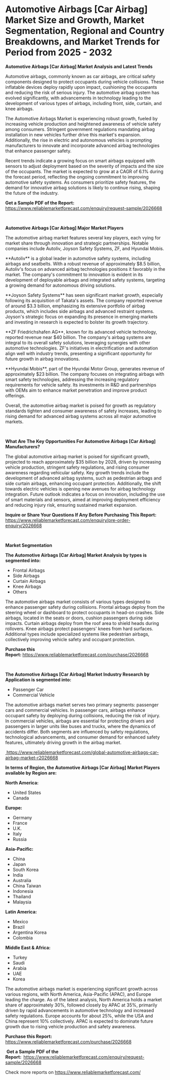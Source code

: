 <p><h1>Automotive Airbags [Car Airbag] Market Size and Growth, Market Segmentation, Regional and Country Breakdowns, and Market Trends for Period from 2025 -  2032</h1></p><p><strong>Automotive Airbags [Car Airbag] Market Analysis and Latest Trends</strong></p>
<p><p>Automotive airbags, commonly known as car airbags, are critical safety components designed to protect occupants during vehicle collisions. These inflatable devices deploy rapidly upon impact, cushioning the occupants and reducing the risk of serious injury. The automotive airbag system has evolved significantly, with advancements in technology leading to the development of various types of airbags, including front, side, curtain, and knee airbags.</p><p>The Automotive Airbags Market is experiencing robust growth, fueled by increasing vehicle production and heightened awareness of vehicle safety among consumers. Stringent government regulations mandating airbag installation in new vehicles further drive this market's expansion. Additionally, the rise in electric and autonomous vehicles is prompting manufacturers to innovate and incorporate advanced airbag technologies that enhance passenger safety.</p><p>Recent trends indicate a growing focus on smart airbags equipped with sensors to adjust deployment based on the severity of impacts and the size of the occupants. The market is expected to grow at a CAGR of 6.1% during the forecast period, reflecting the ongoing commitment to improving automotive safety systems. As consumers prioritize safety features, the demand for innovative airbag solutions is likely to continue rising, shaping the future of the industry.</p></p>
<p><strong>Get a Sample PDF of the Report:&nbsp;</strong> <a href="https://www.reliablemarketforecast.com/enquiry/request-sample/2026668?utm_campaign=2876&utm_medium=2&utm_source=Github&utm_content=ia&utm_term=30032025&utm_id=automotive-airbags-car-airbag">https://www.reliablemarketforecast.com/enquiry/request-sample/2026668</a></p>
<p>&nbsp;</p>
<p><strong>Automotive Airbags [Car Airbag] Major Market Players</strong></p>
<p><p>The automotive airbag market features several key players, each vying for market share through innovation and strategic partnerships. Notable companies include Autoliv, Joyson Safety Systems, ZF, and Hyundai Mobis.</p><p>**Autoliv** is a global leader in automotive safety systems, including airbags and seatbelts. With a robust revenue of approximately $8.5 billion, Autoliv's focus on advanced airbag technologies positions it favorably in the market. The company's commitment to innovation is evident in its development of deployable airbags and integrated safety systems, targeting a growing demand for autonomous driving solutions.</p><p>**Joyson Safety Systems** has seen significant market growth, especially following its acquisition of Takata's assets. The company reported revenue of around $3.3 billion, emphasizing its extensive portfolio of airbag products, which includes side airbags and advanced restraint systems. Joyson's strategic focus on expanding its presence in emerging markets and investing in research is expected to bolster its growth trajectory.</p><p>**ZF Friedrichshafen AG**, known for its advanced vehicle technology, reported revenue near $40 billion. The company's airbag systems are integral to its overall safety solutions, leveraging synergies with other automotive technologies. ZF's initiatives in electrification and automation align well with industry trends, presenting a significant opportunity for future growth in airbag innovations.</p><p>**Hyundai Mobis**, part of the Hyundai Motor Group, generates revenue of approximately $23 billion. The company focuses on integrating airbags with smart safety technologies, addressing the increasing regulatory requirements for vehicle safety. Its investments in R&D and partnerships with OEMs aim to enhance market penetration and improve product offerings.</p><p>Overall, the automotive airbag market is poised for growth as regulatory standards tighten and consumer awareness of safety increases, leading to rising demand for advanced airbag systems across all major automotive markets.</p></p>
<p>&nbsp;</p>
<p><strong>What Are The Key Opportunities For Automotive Airbags [Car Airbag] Manufacturers?</strong></p>
<p><p>The global automotive airbag market is poised for significant growth, projected to reach approximately $35 billion by 2028, driven by increasing vehicle production, stringent safety regulations, and rising consumer awareness regarding vehicular safety. Key growth trends include the development of advanced airbag systems, such as pedestrian airbags and side curtain airbags, enhancing occupant protection. Additionally, the shift towards electric vehicles is opening new avenues for airbag technology integration. Future outlook indicates a focus on innovation, including the use of smart materials and sensors, aimed at improving deployment efficiency and reducing injury risk, ensuring sustained market expansion.</p></p>
<p><strong>Inquire or Share Your Questions If Any Before Purchasing This Report:</strong> <a href="https://www.reliablemarketforecast.com/enquiry/pre-order-enquiry/2026668?utm_campaign=2876&utm_medium=2&utm_source=Github&utm_content=ia&utm_term=30032025&utm_id=automotive-airbags-car-airbag">https://www.reliablemarketforecast.com/enquiry/pre-order-enquiry/2026668</a></p>
<p>&nbsp;</p>
<p><strong>Market Segmentation</strong></p>
<p><strong>The Automotive Airbags [Car Airbag] Market Analysis by types is segmented into:</strong></p>
<p><ul><li>Frontal Airbags</li><li>Side Airbags</li><li>Curtain Airbags</li><li>Knee Airbags</li><li>Others</li></ul></p>
<p><p>The automotive airbags market consists of various types designed to enhance passenger safety during collisions. Frontal airbags deploy from the steering wheel or dashboard to protect occupants in head-on crashes. Side airbags, located in the seats or doors, cushion passengers during side impacts. Curtain airbags deploy from the roof area to shield heads during rollovers. Knee airbags protect passengers' knees from hard surfaces. Additional types include specialized systems like pedestrian airbags, collectively improving vehicle safety and occupant protection.</p></p>
<p><strong>Purchase this Report:&nbsp;</strong><a href="https://www.reliablemarketforecast.com/purchase/2026668?utm_campaign=2876&utm_medium=2&utm_source=Github&utm_content=ia&utm_term=30032025&utm_id=automotive-airbags-car-airbag">https://www.reliablemarketforecast.com/purchase/2026668</a></p>
<p>&nbsp;</p>
<p><strong>The Automotive Airbags [Car Airbag] Market Industry Research by Application is segmented into:</strong></p>
<p><ul><li>Passenger Car</li><li>Commercial Vehicle</li></ul></p>
<p><p>The automotive airbags market serves two primary segments: passenger cars and commercial vehicles. In passenger cars, airbags enhance occupant safety by deploying during collisions, reducing the risk of injury. In commercial vehicles, airbags are essential for protecting drivers and passengers in larger units like buses and trucks, where the dynamics of accidents differ. Both segments are influenced by safety regulations, technological advancements, and consumer demand for enhanced safety features, ultimately driving growth in the airbag market.</p></p>
<p><a href="https://www.reliablemarketforecast.com/global-automotive-airbags-car-airbag-market-r2026668?utm_campaign=2876&utm_medium=2&utm_source=Github&utm_content=ia&utm_term=30032025&utm_id=automotive-airbags-car-airbag">&nbsp;https://www.reliablemarketforecast.com/global-automotive-airbags-car-airbag-market-r2026668</a></p>
<p><strong>In terms of Region, the Automotive Airbags [Car Airbag] Market Players available by Region are:</strong></p>
<p>
    <p> <strong> North America: </strong>
        <ul>
            <li>United States</li>
            <li>Canada</li>
        </ul>
        </p> 
    <p> <strong> Europe: </strong>
        <ul>
            <li>Germany</li>
            <li>France</li>
            <li>U.K.</li>
            <li>Italy</li>
            <li>Russia</li>
        </ul>
        </p> 
    <p> <strong> Asia-Pacific: </strong>
        <ul>
            <li>China</li>
            <li>Japan</li>
            <li>South Korea</li>
            <li>India</li>
            <li>Australia</li>
            <li>China Taiwan</li>
            <li>Indonesia</li>
            <li>Thailand</li>
            <li>Malaysia</li>
        </ul>
        </p> 
    <p> <strong> Latin America: </strong>
        <ul>
            <li>Mexico</li>
            <li>Brazil</li>
            <li>Argentina Korea</li>
            <li>Colombia</li>
        </ul>
        </p> 
    <p> <strong> Middle East & Africa: </strong>
        <ul>
            <li>Turkey</li>
            <li>Saudi</li>
            <li>Arabia</li>
            <li>UAE</li>
            <li>Korea</li>
        </ul>
    </p>
    </p>
<p><p>The automotive airbags market is experiencing significant growth across various regions, with North America, Asia-Pacific (APAC), and Europe leading the charge. As of the latest analysis, North America holds a market share of approximately 30%, followed closely by APAC at 35%, primarily driven by rapid advancements in automotive technology and increased safety regulations. Europe accounts for about 25%, while the USA and China represent 10% collectively. APAC is expected to dominate future growth due to rising vehicle production and safety awareness.</p></p>
<p><strong>Purchase this Report: </strong><a href="https://www.reliablemarketforecast.com/purchase/2026668?utm_campaign=2876&utm_medium=2&utm_source=Github&utm_content=ia&utm_term=30032025&utm_id=automotive-airbags-car-airbag">https://www.reliablemarketforecast.com/purchase/2026668</a></p>
<p>&nbsp;<strong>Get a Sample PDF of the Report:&nbsp;&nbsp;</strong><a href="https://www.reliablemarketforecast.com/enquiry/request-sample/2026668?utm_campaign=2876&utm_medium=2&utm_source=Github&utm_content=ia&utm_term=30032025&utm_id=automotive-airbags-car-airbag">https://www.reliablemarketforecast.com/enquiry/request-sample/2026668</a></p>
<p><strong></strong></p>
<p>Check more reports on <a href="https://www.reliablemarketforecast.com/?utm_campaign=2876&utm_medium=2&utm_source=Github&utm_content=ia&utm_term=30032025&utm_id=automotive-airbags-car-airbag">https://www.reliablemarketforecast.com/</a></p>